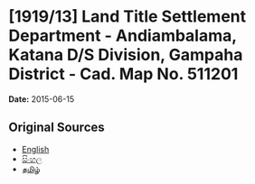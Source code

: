 # [1919/13] Land Title Settlement Department - Andiambalama, Katana D/S Division, Gampaha District - Cad. Map No. 511201

**Date:** 2015-06-15

## Original Sources

- [English](https://documents.gov.lk/view/extra-gazettes/2015/6/1919-13_E.pdf)
- [සිංහල](https://documents.gov.lk/view/extra-gazettes/2015/6/1919-13_S.pdf)
- [தமிழ்](https://documents.gov.lk/view/extra-gazettes/2015/6/1919-13_T.pdf)
